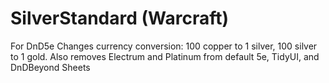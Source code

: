 # SilverStandard (Warcraft)
For DnD5e
Changes currency conversion: 100 copper to 1 silver, 100 silver to 1 gold.  Also removes Electrum and Platinum from default 5e, TidyUI, and DnDBeyond Sheets
